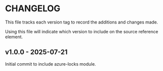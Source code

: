 # CHANGELOG

This file tracks each version tag to record the additions and changes made.

Using this file will indicate which version to include on the source reference element.

## v1.0.0 - 2025-07-21

Initial commit to include azure-locks module.
